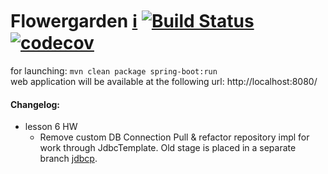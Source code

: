 # Flowergarden [:information_source:](https://github.com/Olezha/Flowergarden/wiki) [![Build Status](https://travis-ci.org/Olezha/Flowergarden.svg?branch=master)](https://travis-ci.org/Olezha/Flowergarden) [![codecov](https://codecov.io/gh/Olezha/Flowergarden/branch/master/graph/badge.svg)](https://codecov.io/gh/Olezha/Flowergarden)

for launching: `mvn clean package spring-boot:run`  
web application will be available at the following url: http://localhost:8080/

#### Changelog:
- lesson 6 HW
    - Remove custom DB Connection Pull & refactor repository impl for work through JdbcTemplate.
    Old stage is placed in a separate branch [jdbcp](https://github.com/Olezha/Flowergarden/tree/jdbcp).
